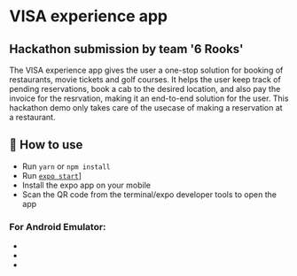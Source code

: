 # VISA experience app
## Hackathon submission by team '6 Rooks'

The VISA experience app gives the user a one-stop solution for booking of restaurants, movie tickets and golf courses. It helps the user keep track of pending reservations, book a cab to the desired location, and
also pay the invoice for the resrvation, making it an end-to-end solution for the user. This hackathon demo only takes care of the usecase of making a reservation at a restaurant.

## 🚀 How to use

- Run `yarn` or `npm install`
- Run [`expo start`](https://docs.expo.io/versions/latest/workflow/expo-cli/)]
- Install the expo app on your mobile
- Scan the QR code from the terminal/expo developer tools to open the app

### For Android Emulator:

- 
- 
- 



